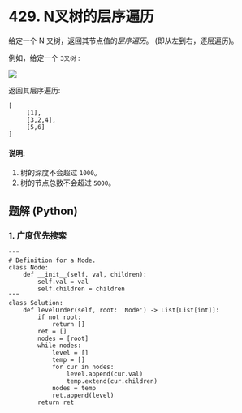 # 429. N叉树的层序遍历
给定一个 N 叉树，返回其节点值的*层序遍历*。 (即从左到右，逐层遍历)。

例如，给定一个 ```3叉树``` :

![](https://assets.leetcode-cn.com/aliyun-lc-upload/uploads/2018/10/12/narytreeexample.png)

返回其层序遍历:
```
[
     [1],
     [3,2,4],
     [5,6]
]
```

#### 说明:
1. 树的深度不会超过 ```1000```。
2. 树的节点总数不会超过 ```5000```。

## 题解 (Python)

### 1. 广度优先搜索
```Python3
"""
# Definition for a Node.
class Node:
    def __init__(self, val, children):
        self.val = val
        self.children = children
"""
class Solution:
    def levelOrder(self, root: 'Node') -> List[List[int]]:
        if not root:
            return []
        ret = []
        nodes = [root]
        while nodes:
            level = []
            temp = []
            for cur in nodes:
                level.append(cur.val)
                temp.extend(cur.children)
            nodes = temp
            ret.append(level)
        return ret
```
